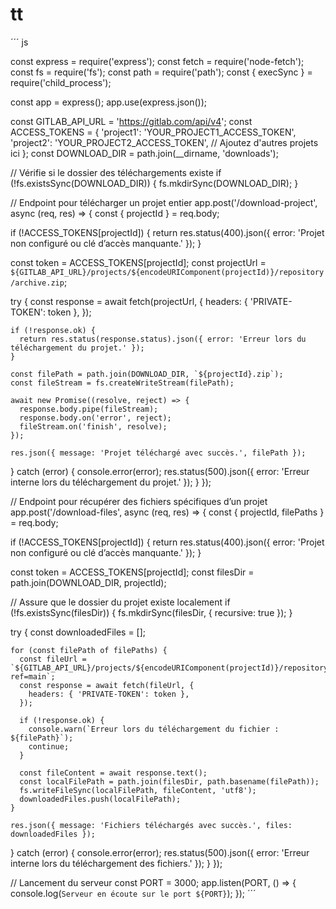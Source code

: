 # tt

´´´ js

const express = require('express');
const fetch = require('node-fetch');
const fs = require('fs');
const path = require('path');
const { execSync } = require('child_process');

const app = express();
app.use(express.json());

const GITLAB_API_URL = 'https://gitlab.com/api/v4';
const ACCESS_TOKENS = {
  'project1': 'YOUR_PROJECT1_ACCESS_TOKEN',
  'project2': 'YOUR_PROJECT2_ACCESS_TOKEN',
  // Ajoutez d'autres projets ici
};
const DOWNLOAD_DIR = path.join(__dirname, 'downloads');

// Vérifie si le dossier des téléchargements existe
if (!fs.existsSync(DOWNLOAD_DIR)) {
  fs.mkdirSync(DOWNLOAD_DIR);
}

// Endpoint pour télécharger un projet entier
app.post('/download-project', async (req, res) => {
  const { projectId } = req.body;

  if (!ACCESS_TOKENS[projectId]) {
    return res.status(400).json({ error: 'Projet non configuré ou clé d’accès manquante.' });
  }

  const token = ACCESS_TOKENS[projectId];
  const projectUrl = `${GITLAB_API_URL}/projects/${encodeURIComponent(projectId)}/repository/archive.zip`;

  try {
    const response = await fetch(projectUrl, {
      headers: { 'PRIVATE-TOKEN': token },
    });

    if (!response.ok) {
      return res.status(response.status).json({ error: 'Erreur lors du téléchargement du projet.' });
    }

    const filePath = path.join(DOWNLOAD_DIR, `${projectId}.zip`);
    const fileStream = fs.createWriteStream(filePath);

    await new Promise((resolve, reject) => {
      response.body.pipe(fileStream);
      response.body.on('error', reject);
      fileStream.on('finish', resolve);
    });

    res.json({ message: 'Projet téléchargé avec succès.', filePath });
  } catch (error) {
    console.error(error);
    res.status(500).json({ error: 'Erreur interne lors du téléchargement du projet.' });
  }
});

// Endpoint pour récupérer des fichiers spécifiques d’un projet
app.post('/download-files', async (req, res) => {
  const { projectId, filePaths } = req.body;

  if (!ACCESS_TOKENS[projectId]) {
    return res.status(400).json({ error: 'Projet non configuré ou clé d’accès manquante.' });
  }

  const token = ACCESS_TOKENS[projectId];
  const filesDir = path.join(DOWNLOAD_DIR, projectId);

  // Assure que le dossier du projet existe localement
  if (!fs.existsSync(filesDir)) {
    fs.mkdirSync(filesDir, { recursive: true });
  }

  try {
    const downloadedFiles = [];

    for (const filePath of filePaths) {
      const fileUrl = `${GITLAB_API_URL}/projects/${encodeURIComponent(projectId)}/repository/files/${encodeURIComponent(filePath)}/raw?ref=main`;
      const response = await fetch(fileUrl, {
        headers: { 'PRIVATE-TOKEN': token },
      });

      if (!response.ok) {
        console.warn(`Erreur lors du téléchargement du fichier : ${filePath}`);
        continue;
      }

      const fileContent = await response.text();
      const localFilePath = path.join(filesDir, path.basename(filePath));
      fs.writeFileSync(localFilePath, fileContent, 'utf8');
      downloadedFiles.push(localFilePath);
    }

    res.json({ message: 'Fichiers téléchargés avec succès.', files: downloadedFiles });
  } catch (error) {
    console.error(error);
    res.status(500).json({ error: 'Erreur interne lors du téléchargement des fichiers.' });
  }
});

// Lancement du serveur
const PORT = 3000;
app.listen(PORT, () => {
  console.log(`Serveur en écoute sur le port ${PORT}`);
});
´´´
